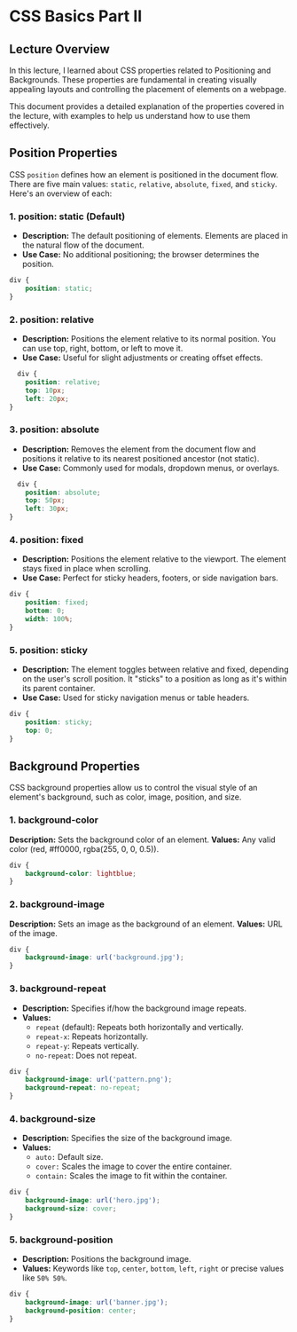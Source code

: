 # CSS Basics Part II

## Lecture Overview

In this lecture, I learned about CSS properties related to Positioning and Backgrounds. These properties are fundamental in creating visually appealing layouts and controlling the placement of elements on a webpage.

This document provides a detailed explanation of the properties covered in the lecture, with examples to help us understand how to use them effectively.

## Position Properties

CSS `position` defines how an element is positioned in the document flow. There are five main values: `static`, `relative`, `absolute`, `fixed`, and `sticky`. Here's an overview of each:

### 1. position: static (Default)

- **Description:** The default positioning of elements. Elements are placed in the natural flow of the document.
- **Use Case:** No additional positioning; the browser determines the position.

```css
div {
    position: static;
}
```

### 2. position: relative

- **Description:** Positions the element relative to its normal position. You can use top, right, bottom, or left to move it.
- **Use Case:** Useful for slight adjustments or creating offset effects.

```css
  div {
    position: relative;
    top: 10px;
    left: 20px;
}
```

### 3. position: absolute

- **Description:** Removes the element from the document flow and positions it relative to its nearest positioned ancestor (not static).
- **Use Case:** Commonly used for modals, dropdown menus, or overlays.

```css
  div {
    position: absolute;
    top: 50px;
    left: 30px;
}
```

### 4. position: fixed

- **Description:** Positions the element relative to the viewport. The element stays fixed in place when scrolling.
- **Use Case:** Perfect for sticky headers, footers, or side navigation bars.

```css
div {
    position: fixed;
    bottom: 0;
    width: 100%;
}
```

### 5. position: sticky

- **Description:** The element toggles between relative and fixed, depending on the user's scroll position. It "sticks" to a position as long as it's within its parent container.
- **Use Case:** Used for sticky navigation menus or table headers.

```css
div {
    position: sticky;
    top: 0;
}
```

## Background Properties

CSS background properties allow us to control the visual style of an element's background, such as color, image, position, and size.

### 1. background-color

**Description:** Sets the background color of an element.
**Values:** Any valid color (red, #ff0000, rgba(255, 0, 0, 0.5)).

```css
div {
    background-color: lightblue;
}
```

### 2. background-image

**Description:** Sets an image as the background of an element.
**Values:** URL of the image.

```css
div {
    background-image: url('background.jpg');
}
```

### 3. background-repeat

- **Description:** Specifies if/how the background image repeats.
- **Values:**
     - `repeat` (default): Repeats both horizontally and vertically.
     - `repeat-x`: Repeats horizontally.
     - `repeat-y`: Repeats vertically.
     - `no-repeat`: Does not repeat.

```css
div {
    background-image: url('pattern.png');
    background-repeat: no-repeat;
}
```

### 4. background-size

- **Description:** Specifies the size of the background image.
- **Values:**
   - `auto:` Default size.
   - `cover:` Scales the image to cover the entire container.
   - `contain:` Scales the image to fit within the container.

```css
div {
    background-image: url('hero.jpg');
    background-size: cover;
}
```
  
### 5. background-position

- **Description:** Positions the background image.
- **Values:** Keywords like `top`, `center`, `bottom`, `left`, `right` or precise values like `50% 50%`.

```css
div {
    background-image: url('banner.jpg');
    background-position: center;
}
```
